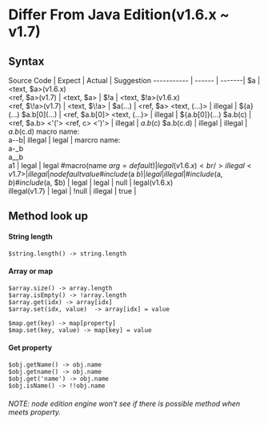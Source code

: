 # Differ From Java Edition(v1.6.x ~ v1.7)

## Syntax

Source Code | Expect | Actual | Suggestion
----------- | ------ | -------|
\$a | <text, $a>(v1.6.x)<br/><ref, \$a>(v1.7) | <text, \$a> |
$\!a | <text, $!a>(v1.6.x)<br/><ref, $\\!a>(v1.7) | <text, $\\!a> |
$a(...) | <ref, $a> <text, (...)> | illegal | ${a}(...)
$a.b\[0\](...) | <ref, $a.b[0]> <text, (...)> | illegal | ${a.b[0]}(...)
$a.b(c) | <ref, $a.b> <'('> <ref, c> <')'> | illegal | $a.b($c)
$a.b(c.d) | illegal | illegal | $a.b($c.d)
macro name:<br/>a--b| illegal | legal |
marcro name: <br/>a-_b<br/>a__b<br/>a1 | legal | legal
\#macro(name $arg=default) | legal(v1.6.x)<br/>illegal<v1.7> | illegal | no default value
\#include($a $b) | legal | illegal | \#include($a, $b)
\#include($a, $b) | legal | legal |
null | legal(v1.6.x)<br/>illegal(v1.7) | legal |
!null | illegal | true |

## Method look up

#### String length

```
$string.length() -> string.length
```

#### Array or map

```
$array.size() -> array.length
$array.isEmpty() -> !array.length
$array.get(idx) -> array[idx]
$array.set(idx, value)  -> array[idx] = value

$map.get(key) -> map[property]
$map.set(key, value) -> map[key] = value
```

#### Get property

```
$obj.getName() -> obj.name
$obj.getname() -> obj.name
$obj.get('name') -> obj.name
$obj.isName() -> !!obj.name
```

###### NOTE: node edition engine won't see if there is possible method when meets property.
